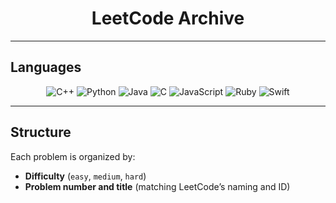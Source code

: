 <h1 align="center">
  LeetCode Archive
</h1>

---

## Languages

<p align="center">
  <img alt="C++" title="C++"
       src="https://img.shields.io/badge/C%2B%2B-00599C?style=for-the-badge&logo=cplusplus&logoColor=white" />
  <img alt="Python" title="Python"
       src="https://img.shields.io/badge/Python-3776AB?style=for-the-badge&logo=python&logoColor=white" />
  <img alt="Java" title="Java"
       src="https://img.shields.io/badge/Java-ED8B00?style=for-the-badge&logo=openjdk&logoColor=white" />
  <img alt="C" title="C"
       src="https://img.shields.io/badge/C-A8B9CC?style=for-the-badge&logo=c&logoColor=black" />
  <img alt="JavaScript" title="JavaScript"
       src="https://img.shields.io/badge/JavaScript-F7DF1E?style=for-the-badge&logo=javascript&logoColor=000000" />
  <img alt="Ruby" title="Ruby"
       src="https://img.shields.io/badge/Ruby-CC342D?style=for-the-badge&logo=ruby&logoColor=white" />
  <img alt="Swift" title="Swift"
       src="https://img.shields.io/badge/Swift-FA7343?style=for-the-badge&logo=swift&logoColor=white" />
</p>

---

## Structure
Each problem is organized by:
- **Difficulty** (`easy`, `medium`, `hard`)
- **Problem number and title** (matching LeetCode’s naming and ID)